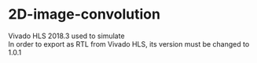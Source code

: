 # 2D-image-convolution  

Vivado HLS 2018.3 used to simulate  
In order to export as RTL from Vivado HLS, its version must be changed to 1.0.1
